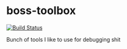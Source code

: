 # boss-toolbox

[![Build Status](https://travis-ci.org/bossjones/boss-toolbox.svg?branch=master)](https://travis-ci.org/bossjones/boss-toolbox)

Bunch of tools I like to use for debugging shit
